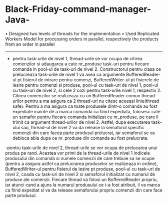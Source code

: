 # Black-Friday-command-manager-Java-
• Designed two levels of threads for the implementation 
• Used Replicated Workers Model for processing orders in parallel, respectively the products from an order in parallel

------------------------------------------------------------------------------------------------------------------

- pentru task-urile de nivel 1, thread-urile se vor ocupa de citirea comenzilor si
adaugarea a cate nr_produse task-uri pentru fiecare comanda in pool-ul de task-uri de 
nivel 2. Constructorul pentru clasa ce prelucreaza task-urile de nivel 1 va avea ca 
argumente BufferedReader-ul pt fisierul de intrare pentru comenzi, BufferedWriter-ul 
pt fisierele de iesire pentru comenzi si produse, pool-ul cu task-uri de nivel 1, 
pool-ul cu task-uri de nivel 2, si cele 2 cozi pentru task-urile nivel 1, respectiv 2.
Citirea comenzilor se realizeaza cu un BufferedReader comun thread-urilor 
pentru a ma asigura ca 2 thread-uri nu citesc aceeasi linie(thread safe). Pentru a ma
asigura ca toate produsele dintr-o comanda au fost expediate inainte de a marca
comanda ca fiind expediata, folosesc cate un semafor pentru fiecare comanda initializat 
cu nr_produse, pe care il trimit ca argument thread-urilor de nivel 2. Astfel, dupa 
executarea task-ului sau, thread-ul de nivel 2 va da release la semaforul specific comenzii
din care facea parte produsul prelucrat, iar semaforul se va debloca abia dupa ce
nr_produse din comanda au fost prelucrate.

-pentru task-urile de nivel 2, thread-urile se vor ocupa de prelucarea unui produs pe 
rand. Acestea vor primi de la thread-urile de nivel 1 indicele produsului din comanda 
si numele comenzii de care trebuie sa se ocupe (pentru a asigura astfel ca prelucrarea
produselor se realizeaza in ordine), BufferedWriter-ul pentru fisierul de iesire pt 
produse, pool-ul cu task-uri de nivel 2, coada cu task-uri de nivel 2 si semaforul 
initializat cu numarul de produse ale comenzii. Fiecare thread va folosi un 
BufferedReader propriu, iar atunci cand a ajuns la numarul produsului ce i-a fost atribuit,
il va marca ca fiind expediat si va da release semaforului propriu comenzii din care 
face parte produsul.


